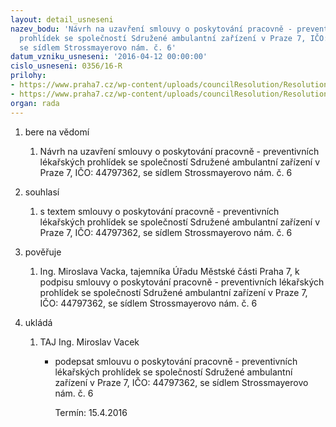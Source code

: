 ```yaml
---
layout: detail_usneseni
nazev_bodu: 'Návrh na uzavření smlouvy o poskytování pracovně - preventivních lékařských
  prohlídek se společností Sdružené ambulantní zařízení v Praze 7, IČO: 44797362,
  se sídlem Strossmayerovo nám. č. 6'
datum_vzniku_usneseni: '2016-04-12 00:00:00'
cislo_usneseni: 0356/16-R
prilohy:
- https://www.praha7.cz/wp-content/uploads/councilResolution/Resolutions/27550/export/c1Duvodovazprava~44219.docx
- https://www.praha7.cz/wp-content/uploads/councilResolution/Resolutions/27550/export/export~299634.pdf
organ: rada
---
```

<ol id="urzList" class="urzList_view"><li class="urzClass1" id=""><span name="1">bere na vědomí</span><ol class="urzOlClass"><li class="urzClass2" id="" style="text-align: left;"><span><p>Návrh na uzavření smlouvy o poskytování pracovně - preventivních lékařských prohlídek se společností Sdružené ambulantní zařízení v Praze 7, IČO: 44797362, se sídlem Strossmayerovo nám. č. 6</p></span></li></ol></li><li class="urzClass1" id=""><span name="26">souhlasí</span><ol class="urzOlClass"><li class="urzClass2" id="" style="text-align: left;"><span><p>s textem smlouvy&nbsp;o poskytování pracovně - preventivních lékařských prohlídek se společností Sdružené ambulantní zařízení v Praze 7, IČO: 44797362, se sídlem Strossmayerovo nám. č. 6</p></span></li></ol></li><li class="urzClass1" id=""><span name="16">pověřuje</span><ol class="urzOlClass"><li class="urzClass2" id="" style="text-align: left;"><span><p>Ing. Miroslava Vacka, tajemníka Úřadu Městské části Praha 7, k podpisu smlouvy&nbsp;o poskytování pracovně - preventivních lékařských prohlídek se společností Sdružené ambulantní zařízení v Praze 7, IČO: 44797362, se sídlem Strossmayerovo nám. č. 6&nbsp;</p></span></li></ol></li><li class="urzClass1" id="urzUkoly"><span name="1">ukládá</span><ol class="urzOlClass"><li class="urzClass2"><span><p>TAJ Ing. Miroslav Vacek</p></span><ul class="urzUlClass"><li class="urzClass3"><span><p>podepsat smlouvu o poskytování pracovně - preventivních lékařských prohlídek se společností Sdružené ambulantní zařízení v Praze 7, IČO: 44797362, se sídlem Strossmayerovo nám. č. 6</p></span><span class="urzUkolTermin">  Termín:&nbsp;15.4.2016</span></li></ul></li></ol></li></ol>